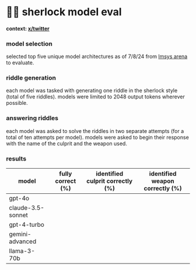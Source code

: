 # 🕵️‍♂️ sherlock model eval
#### context: [x/twitter](https://x.com/dwarkesh_sp/status/1773437856448680049)

### model selection
selected top five unique model architectures as of 7/8/24 from [lmsys arena](https://arena.lmsys.org/) to evaluate.

### riddle generation
each model was tasked with generating one riddle in the sherlock style (total of five riddles). models were limited to 2048 output tokens wherever possible.

### answering riddles
each model was asked to solve the riddles in two separate attempts (for a total of ten attempts per model). models were asked to begin their response with the name of the culprit and the weapon used.

### results

| model             | fully correct (%) | identified culprit correctly (%) | identified weapon correctly (%) |
| ----------------- | ----------------- | -------------------------------- | ------------------------------- |
| gpt-4o            | 
| claude-3.5-sonnet |
| gpt-4-turbo       |
| gemini-advanced   |
| llama-3-70b       |